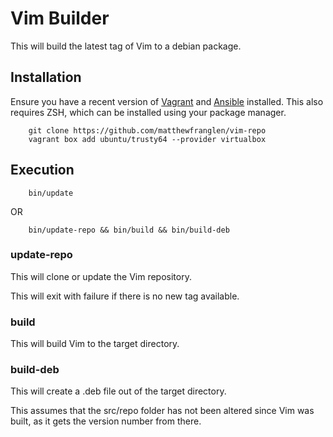 # Vim Builder

This will build the latest tag of Vim to a debian package.

## Installation

Ensure you have a recent version of [Vagrant](https://www.vagrantup.com/downloads.html) and [Ansible](http://docs.ansible.com/intro_installation.html#latest-releases-via-pip) installed. This also requires ZSH, which can be installed using your package manager.

        git clone https://github.com/matthewfranglen/vim-repo
        vagrant box add ubuntu/trusty64 --provider virtualbox

## Execution

        bin/update

OR

        bin/update-repo && bin/build && bin/build-deb

### update-repo

This will clone or update the Vim repository.

This will exit with failure if there is no new tag available.

### build

This will build Vim to the target directory.

### build-deb

This will create a .deb file out of the target directory.

This assumes that the src/repo folder has not been altered since Vim was built, as it gets the version number from there.

